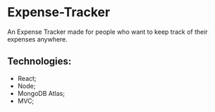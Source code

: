 # Expense-Tracker
An Expense Tracker made for people who want to keep track of their expenses anywhere.

## Technologies:
- React;
- Node;
- MongoDB Atlas;
- MVC;
